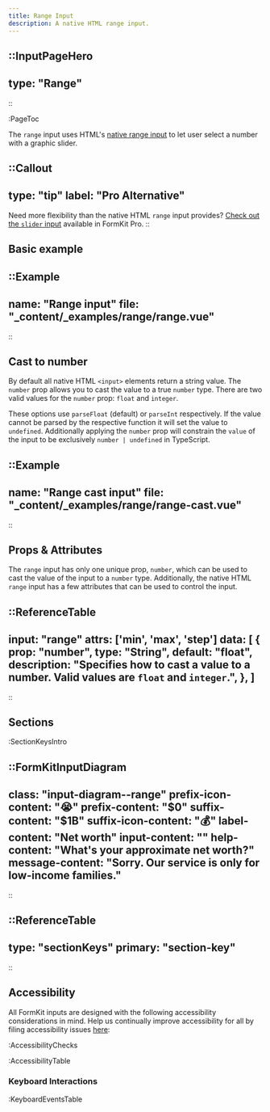 ```yaml
---
title: Range Input
description: A native HTML range input.
---
```


::InputPageHero
---
type: "Range"
---
::

:PageToc

The `range` input uses HTML's [native range input](https://developer.mozilla.org/en-US/docs/Web/HTML/Element/input/range) to let user select a number with a graphic slider.

::Callout
---
type: "tip"
label: "Pro Alternative"
---
Need more flexibility than the native HTML `range` input provides? <a href="/inputs/slider">Check out the `slider` input</a> available in FormKit Pro.
::


## Basic example

::Example
---
name: "Range input"
file: "_content/_examples/range/range.vue"
---
::

## Cast to number

By default all native HTML `<input>` elements return a string value. The `number` prop allows you to cast the value to a true `number` type. There are two valid values for the `number` prop: `float` and `integer`.

These options use `parseFloat` (default) or `parseInt` respectively. If the value cannot be parsed by the respective function it will set the value to `undefined`. Additionally applying the `number` prop will constrain the `value` of the input to be exclusively `number | undefined` in TypeScript.

::Example
---
name: "Range cast input"
file: "_content/_examples/range/range-cast.vue"
---
::

## Props & Attributes

The `range` input has only one unique prop, `number`, which can be used to cast the value of the input to a `number` type. Additionally, the native HTML `range` input has a few attributes that can be used to control the input.

::ReferenceTable
---
input: "range"
attrs: ['min', 'max', 'step']
data: [
  {
    prop: "number",
    type: "String",
    default: "float",
    description:
      "Specifies how to cast a value to a number. Valid values are <code>float</code> and <code>integer</code>.",
  },
]
---
::


## Sections

:SectionKeysIntro

::FormKitInputDiagram
---
class: "input-diagram--range"
prefix-icon-content: "😭"
prefix-content: "$0"
suffix-content: "$1B"
suffix-icon-content: "💰"
label-content: "Net worth"
input-content: ""
help-content: "What's your approximate net worth?"
message-content: "Sorry. Our service is only for low-income families."
---
::

::ReferenceTable
---
type: "sectionKeys"
primary: "section-key"
---
::

## Accessibility

All FormKit inputs are designed with the following accessibility considerations in mind. Help us continually improve accessibility for all by filing accessibility issues [here](https://github.com/formkit/formkit/issues/new?assignees=&labels=%F0%9F%90%9B+bug-report%2C%E2%9B%91+Needs+triage&projects=&template=bug-report.yml): 

:AccessibilityChecks

:AccessibilityTable

### Keyboard Interactions

:KeyboardEventsTable